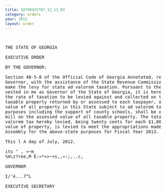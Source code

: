 ```yaml
---
title: 18790425707_12_12_03
category: orders
year: 2012
layout: order
---
```


<pre> 

THE STATE OF GEORGIA

EXECUTIVE ORDER

BY THE GOVERNOR:

Section 48-5-8 of the Official Code of Georgia Annotated, requires the
Governor, with the assistance of the State Revenue Commissioner, to
make the levy for state ad valorem taxation. Pursuant to the authority
vested in me as Governor of the State of Georgia, it is hereby ordered that
the rate of taxation to be levied against and collected on the amounts of
taxable property returned by or assessed to each taxpayer, and upon the
value of all property in this State subject to ad valorem taxation for general
purposes including the support of county schools, shall be one—fifth of one
mill on the assessed value of all taxable property. The total state ad
valorem tax hereby levied, being twenty cents for each $1,000 of assessed
value of property, is levied to meet the appropriations made by the General
Assembly for the above-state purposes for Fiscal Year 2013.

This l A day of July, 2012.

its ‘ , »~m_
%m\z?ree,M E:»*«>~=s,,»:;,..c,

GOVERNOR

I/’é...7”L

EXECUTIVE SECRETARY

</pre>
